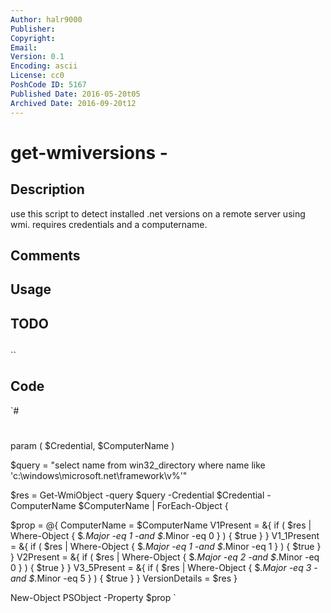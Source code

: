 ```yaml
---
Author: halr9000
Publisher: 
Copyright: 
Email: 
Version: 0.1
Encoding: ascii
License: cc0
PoshCode ID: 5167
Published Date: 2016-05-20t05
Archived Date: 2016-09-20t12
---
```


# get-wmiversions - 

## Description

use this script to detect installed .net versions on a remote server using wmi. requires credentials and a computername.

## Comments



## Usage



## TODO



## 

``

## Code

`#
 #
 param ( $Credential, $ComputerName )
 
 
 $query = "select name from win32_directory where name like 'c:\\windows\\microsoft.net\\framework\\v%'"
 
 $res = Get-WmiObject -query $query -Credential $Credential -ComputerName $ComputerName | ForEach-Object {
 
 $prop = @{
 	ComputerName	= $ComputerName
 	V1Present		= &{ if ( $res | Where-Object { $_.Major -eq 1 -and $_.Minor -eq 0 } ) { $true } }
 	V1_1Present		= &{ if ( $res | Where-Object { $_.Major -eq 1 -and $_.Minor -eq 1 } ) { $true } }
 	V2Present		= &{ if ( $res | Where-Object { $_.Major -eq 2 -and $_.Minor -eq 0 } ) { $true } }
 	V3_5Present		= &{ if ( $res | Where-Object { $_.Major -eq 3 -and $_.Minor -eq 5 } ) { $true } }
 	VersionDetails	= $res
 }
 
 New-Object PSObject -Property $prop
`

